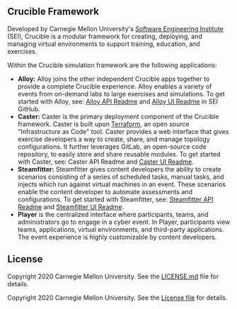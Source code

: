 ## Crucible Framework

Developed by Carnegie Mellon University's [Software Engineering Institute](https://www.sei.cmu.edu/) (SEI), Crucible is a modular framework for creating, deploying, and managing virtual environments to support training, education, and exercises.

Within the Crucible simulation framework are the following applications:

- **Alloy:** Alloy joins the other independent Crucible apps together to provide a complete Crucible experience. Alloy enables a variety of events from on-demand labs to large exercises and simulations. To get started with Alloy, see: [Alloy API Readme](https://github.com/cmu-sei/crucible/blob/master/alloy.api/README.md) and [Alloy UI Readme](https://github.com/cmu-sei/crucible/blob/master/alloy.ui/README.md) in SEI GitHub.
- **Caster:** Caster is the primary deployment component of the Crucible framework. Caster is built upon [Terraform](https://www.terraform.io/), an open source "Infrastructure as Code" tool. Caster provides a web interface that gives exercise developers a way to create, share, and manage topology configurations. It further leverages GitLab, an open-source code repository, to easily store and share reusable modules. To get started with Caster, see: Caster API Readme and [Caster UI Readme](https://github.com/cmu-sei/crucible/blob/master/caster.ui/README.md).
- **Steamfitter:** Steamfitter gives content developers the ability to create scenarios consisting of a series of scheduled tasks, manual tasks, and injects which run against virtual machines in an event. These scenarios enable the content developer to automate assessments and configurations. To get started with Steamfitter, see: [Steamfitter API Readme](https://github.com/cmu-sei/crucible/blob/master/steamfitter.api/README.md) and [Steamfitter UI Readme](https://github.com/cmu-sei/crucible/blob/master/steamfitter.ui/README.md).
- **Player** is the centralized interface where participants, teams, and administrators go to engage in a cyber event. In Player, participants view teams, applications, virtual environments, and third-party applications. The event experience is highly customizable by content developers.

## License

Copyright 2020 Carnegie Mellon University. See the [LICENSE.md](https://github.com/cmu-sei/crucible/blob/master/alloy.api/license.txt) file for details.

Copyright 2020 Carnegie Mellon University. See the <a href="./license">License file</a> for details.
